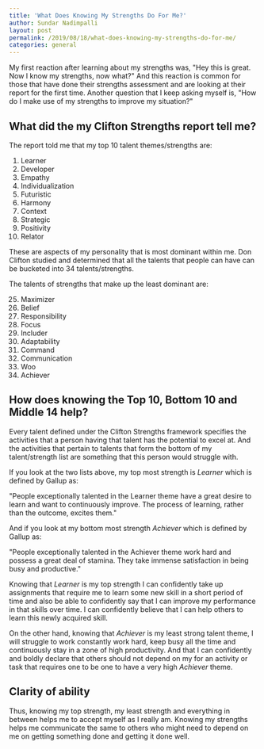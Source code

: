 ```yaml
---
title: 'What Does Knowing My Strengths Do For Me?'
author: Sundar Nadimpalli
layout: post
permalink: /2019/08/18/what-does-knowing-my-strengths-do-for-me/
categories: general
---
```


My first reaction after learning about my strengths was, "Hey this is great. Now I know my strengths, now what?" And this reaction is common for those that have done their strengths assessment and are looking at their report for the first time. Another question that I keep asking myself is, "How do I make use of my strengths to improve my situation?" 

## What did the my Clifton Strengths report tell me?

The report told me that my top 10 talent themes/strengths are: 

1. Learner
2. Developer
3. Empathy
4. Individualization
5. Futuristic
6. Harmony
7. Context
8. Strategic
9. Positivity
10. Relator

These are aspects of my personality that is most dominant within me. Don Clifton studied and determined that all the talents that people can have can be bucketed into 34 talents/strengths. 

The talents of strengths that make up the least dominant are: 

25. Maximizer
26. Belief
27. Responsibility
28. Focus
29. Includer
30. Adaptability
31. Command
32. Communication
33. Woo
34. Achiever

## How does knowing the Top 10, Bottom 10 and Middle 14 help?

Every talent defined under the Clifton Strengths framework specifies the activities that a person having that talent has the potential to excel at. And the activities that pertain to talents that form the bottom of my talent/strength list are something that this person would struggle with. 

If you look at the two lists above, my top most strength is _Learner_ which is defined by Gallup as: 

"People exceptionally talented in the Learner theme have a great desire to learn and want to continuously improve. The process of learning, rather than the outcome, excites them."

And if you look at my bottom most strength _Achiever_ which is defined by Gallup as:

"People exceptionally talented in the Achiever theme work hard and possess a great deal of stamina. They take immense satisfaction in being busy and productive."

Knowing that _Learner_ is my top strength I can confidently take up assignments that require me to learn some new skill in a short period of time and also be able to confidently say that I can improve my performance in that skills over time. I can confidently believe that I can help others to learn this newly acquired skill. 

On the other hand, knowing that _Achiever_ is my least strong talent theme, I will struggle to work constantly work hard, keep busy all the time and continuously stay in a zone of high productivity. And that I can confidently and boldly declare that others should not depend on my for an activity or task that requires one to be one to have a very high _Achiever_ theme. 

## Clarity of ability

Thus, knowing my top strength, my least strength and everything in between helps me to accept myself as I really am. Knowing my strengths helps me communicate the same to others who might need to depend on me on getting something done and getting it done well. 
